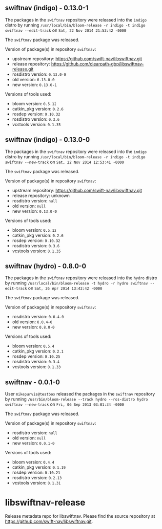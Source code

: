 ## swiftnav (indigo) - 0.13.0-1

The packages in the `swiftnav` repository were released into the `indigo` distro by running `/usr/local/bin/bloom-release -r indigo -t indigo swiftnav --edit-track` on `Sat, 22 Nov 2014 21:53:42 -0000`

The `swiftnav` package was released.

Version of package(s) in repository `swiftnav`:
- upstream repository: https://github.com/swift-nav/libswiftnav.git
- release repository: https://github.com/clearpath-gbp/libswiftnav-release.git
- rosdistro version: `0.13.0-0`
- old version: `0.13.0-0`
- new version: `0.13.0-1`

Versions of tools used:
- bloom version: `0.5.12`
- catkin_pkg version: `0.2.6`
- rosdep version: `0.10.32`
- rosdistro version: `0.3.6`
- vcstools version: `0.1.35`


## swiftnav (indigo) - 0.13.0-0

The packages in the `swiftnav` repository were released into the `indigo` distro by running `/usr/local/bin/bloom-release -r indigo -t indigo swiftnav --new-track` on `Sat, 22 Nov 2014 12:53:41 -0000`

The `swiftnav` package was released.

Version of package(s) in repository `swiftnav`:
- upstream repository: https://github.com/swift-nav/libswiftnav.git
- release repository: unknown
- rosdistro version: `null`
- old version: `null`
- new version: `0.13.0-0`

Versions of tools used:
- bloom version: `0.5.12`
- catkin_pkg version: `0.2.6`
- rosdep version: `0.10.32`
- rosdistro version: `0.3.6`
- vcstools version: `0.1.35`


## swiftnav (hydro) - 0.8.0-0

The packages in the `swiftnav` repository were released into the `hydro` distro by running `/usr/local/bin/bloom-release -t hydro -r hydro swiftnav --edit-track` on `Sat, 26 Apr 2014 13:42:42 -0000`

The `swiftnav` package was released.

Version of package(s) in repository `swiftnav`:
- rosdistro version: `0.0.4-0`
- old version: `0.0.4-0`
- new version: `0.8.0-0`

Versions of tools used:
- bloom version: `0.5.4`
- catkin_pkg version: `0.2.1`
- rosdep version: `0.10.25`
- rosdistro version: `0.3.4`
- vcstools version: `0.1.33`


## swiftnav - 0.0.1-0

User `mikepurvis@testbox` released the packages in the `swiftnav` repository by running `/usr/bin/bloom-release --track hydro --ros-distro hydro swiftnav --new-track` on `Fri, 06 Sep 2013 03:01:34 -0000`

The `swiftnav` package was released.

Version of package(s) in repository `swiftnav`:
- rosdistro version: `null`
- old version: `null`
- new version: `0.0.1-0`

Versions of tools used:
- bloom version: `0.4.4`
- catkin_pkg version: `0.1.19`
- rosdep version: `0.10.21`
- rosdistro version: `0.2.13`
- vcstools version: `0.1.31`


libswiftnav-release
===================

Release metadata repo for libswiftnav. Please find the source repository at https://github.com/swift-nav/libswiftnav.git.
